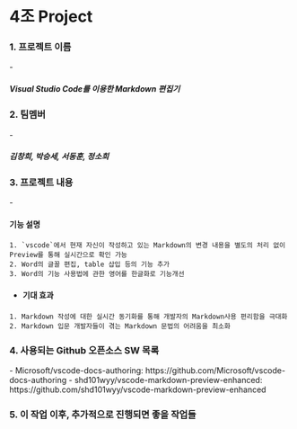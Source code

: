 # 4조 Project
<H3>1. 프로젝트 이름</H3>
- <H5>Visual Studio Code를 이용한 Markdown 편집기</H5>

<H3>2. 팀멤버</H3>
- <H5>김창희, 박승세, 서동훈, 정소희</H5>

<H3>3. 프로젝트 내용</H3>
- <H4>기능 설명</H4>

```
1. `vscode`에서 현재 자신이 작성하고 있는 Markdown의 변경 내용을 별도의 처리 없이 Preview를 통해 실시간으로 확인 가능
2. Word의 글꼴 편집, table 삽입 등의 기능 추가
3. Word의 기능 사용법에 관한 영어를 한글화로 기능개선
```

- <H4>기대 효과</H4>

```
1. Markdown 작성에 대한 실시간 동기화를 통해 개발자의 Markdown사용 편리함을 극대화
2. Markdown 입문 개발자들이 겪는 Markdown 문법의 어려움을 최소화
```




<H3>4. 사용되는 Github 오픈소스 SW 목록</H3>
- Microsoft/vscode-docs-authoring: https://github.com/Microsoft/vscode-docs-authoring
- shd101wyy/vscode-markdown-preview-enhanced: https://github.com/shd101wyy/vscode-markdown-preview-enhanced



<H3>5. 이 작업 이후, 추가적으로 진행되면 좋을 작업들</H3>

